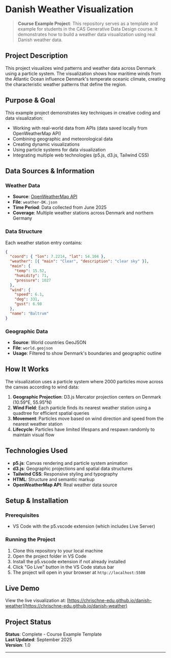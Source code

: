 # Danish Weather Visualization

> **Course Example Project**: This repository serves as a template and example for students in the CAS Generative Data Design course. It demonstrates how to build a weather data visualization using real Danish weather data.

## Project Description

This project visualizes wind patterns and weather data across Denmark using a particle system. The visualization shows how maritime winds from the Atlantic Ocean influence Denmark's temperate oceanic climate, creating the characteristic weather patterns that define the region.

## Purpose & Goal

This example project demonstrates key techniques in creative coding and data visualization:
- Working with real-world data from APIs (data saved locally from OpenWeatherMap API)
- Combining geographic and meteorological data
- Creating dynamic visualizations
- Using particle systems for data visualization
- Integrating multiple web technologies (p5.js, d3.js, Tailwind CSS)

## Data Sources & Information

### Weather Data
- **Source**: [OpenWeatherMap API](https://openweathermap.org/api)
- **File**: `weather-DK.json`
- **Time Period**: Data collected from June 2025
- **Coverage**: Multiple weather stations across Denmark and northern Germany

### Data Structure
Each weather station entry contains:
```json
{
  "coord": { "lon": 7.2214, "lat": 54.104 },
  "weather": [{ "main": "Clear", "description": "clear sky" }],
  "main": {
    "temp": 15.52,
    "humidity": 71,
    "pressure": 1027
  },
  "wind": {
    "speed": 6.1,
    "deg": 331,
    "gust": 6.98
  },
  "name": "Baltrum"
}
```

### Geographic Data
- **Source**: World countries GeoJSON
- **File**: `world.geojson` 
- **Usage**: Filtered to show Denmark's boundaries and geographic outline

## How It Works

The visualization uses a particle system where 2000 particles move across the canvas according to wind data:

1. **Geographic Projection**: D3.js Mercator projection centers on Denmark (10.59°E, 55.95°N)
2. **Wind Field**: Each particle finds its nearest weather station using a quadtree for efficient spatial queries
3. **Movement**: Particles move based on wind direction and speed from the nearest weather station
4. **Lifecycle**: Particles have limited lifespans and respawn randomly to maintain visual flow

## Technologies Used

- **p5.js**: Canvas rendering and particle system animation
- **d3.js**: Geographic projections and spatial data structures
- **Tailwind CSS**: Responsive styling and typography
- **HTML**: Structure and semantic markup
- **OpenWeatherMap API**: Real weather data source

## Setup & Installation

### Prerequisites
- VS Code with the p5.vscode extension (which includes Live Server)

### Running the Project
1. Clone this repository to your local machine
2. Open the project folder in VS Code
3. Install the p5.vscode extension if not already installed
4. Click "Go Live" button in the VS Code status bar
5. The project will open in your browser at `http://localhost:5500`

## Live Demo

View the live visualization at: [https://chrischne-edu.github.io/danish-weather](https://chrischne-edu.github.io/danish-weather)

## Project Status

**Status**: Complete - Course Example Template  
**Last Updated**: September 2025  
**Version**: 1.0

---